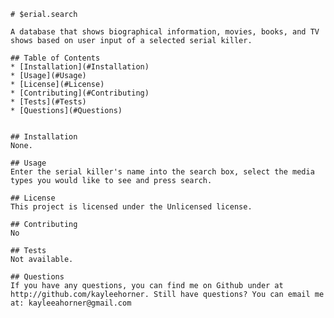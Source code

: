 
    # $erial.search

    A database that shows biographical information, movies, books, and TV shows based on user input of a selected serial killer.

    ## Table of Contents
    * [Installation](#Installation)
    * [Usage](#Usage)
    * [License](#License)
    * [Contributing](#Contributing)
    * [Tests](#Tests)
    * [Questions](#Questions)


    ## Installation
    None.

    ## Usage
    Enter the serial killer's name into the search box, select the media types you would like to see and press search.

    ## License
    This project is licensed under the Unlicensed license.

    ## Contributing
    No

    ## Tests
    Not available.

    ## Questions
    If you have any questions, you can find me on Github under at http://github.com/kayleehorner. Still have questions? You can email me at: kayleeahorner@gmail.com
